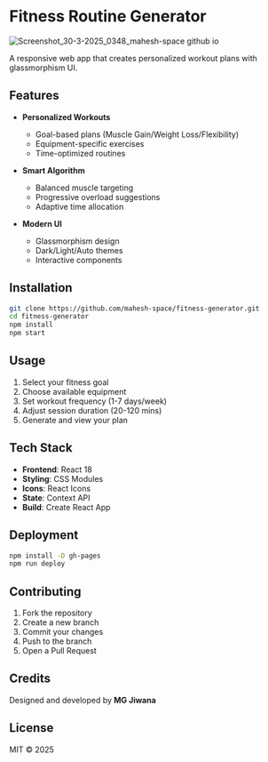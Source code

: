 # Fitness Routine Generator

![Screenshot_30-3-2025_0348_mahesh-space github io](https://github.com/user-attachments/assets/40e2a4e4-c0db-4abf-b99d-5741285d4095)


A responsive web app that creates personalized workout plans with glassmorphism UI.

## Features

- **Personalized Workouts**
  - Goal-based plans (Muscle Gain/Weight Loss/Flexibility)
  - Equipment-specific exercises
  - Time-optimized routines

- **Smart Algorithm**
  - Balanced muscle targeting
  - Progressive overload suggestions
  - Adaptive time allocation

- **Modern UI**
  - Glassmorphism design
  - Dark/Light/Auto themes
  - Interactive components

## Installation

```bash
git clone https://github.com/mahesh-space/fitness-generator.git
cd fitness-generator
npm install
npm start
```

## Usage

1. Select your fitness goal
2. Choose available equipment
3. Set workout frequency (1-7 days/week)
4. Adjust session duration (20-120 mins)
5. Generate and view your plan

## Tech Stack

- **Frontend**: React 18
- **Styling**: CSS Modules
- **Icons**: React Icons
- **State**: Context API
- **Build**: Create React App

## Deployment

```bash
npm install -D gh-pages
npm run deploy
```

## Contributing

1. Fork the repository
2. Create a new branch
3. Commit your changes
4. Push to the branch
5. Open a Pull Request

## Credits

Designed and developed by **MG Jiwana**

## License

MIT © 2025


